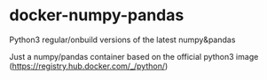 # docker-numpy-pandas
Python3 regular/onbuild versions of the latest numpy&amp;pandas

Just a numpy/pandas container based on the official python3 image (https://registry.hub.docker.com/_/python/)
